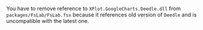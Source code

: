 You have to remove reference to `XPlot.GoogleCharts.Deedle.dll` from `packages/FsLab/FsLab.fsx` because it references old version of `Deedle` and is uncompatible with the latest one.